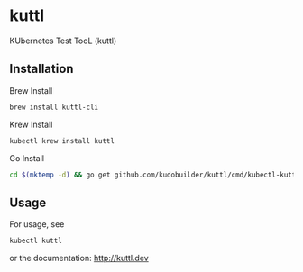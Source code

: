 # kuttl
KUbernetes Test TooL (kuttl)

## Installation

Brew Install
```bash
brew install kuttl-cli
```

Krew Install
```bash
kubectl krew install kuttl
```

Go Install
```bash
cd $(mktemp -d) && go get github.com/kudobuilder/kuttl/cmd/kubectl-kuttl && cd -
```

## Usage

For usage, see

```bash
kubectl kuttl
```

or the documentation: http://kuttl.dev
